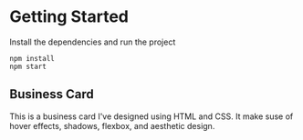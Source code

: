 # Getting Started
Install the dependencies and run the project
```
npm install
npm start
```


## Business Card 

This is a business card I've designed using HTML and CSS. It make suse of hover effects, shadows, flexbox, and aesthetic design. 
